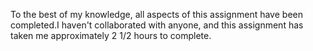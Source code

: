 To the best of my knowledge, all aspects of this assignment have been completed.I haven't collaborated with anyone, and this assignment has taken me approximately 2 1/2 hours to complete.
